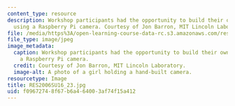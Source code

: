 ```yaml
---
content_type: resource
description: Workshop participants had the opportunity to build their own cameras
  using a Raspberry Pi camera. Courtesy of Jon Barron, MIT Lincoln Laboratory.
file: /media/https%3A/open-learning-course-data-rc.s3.amazonaws.com/res-2-006-girls-who-build-cameras-summer-2016/f09672748f67b6a464003af74f15a412_RES2006SU16_23.jpg
file_type: image/jpeg
image_metadata:
  caption: Workshop participants had the opportunity to build their own cameras using
    a Raspberry Pi camera.
  credit: Courtesy of Jon Barron, MIT Lincoln Laboratory.
  image-alt: A photo of a girl holding a hand-built camera.
resourcetype: Image
title: RES2006SU16_23.jpg
uid: f0967274-8f67-b6a4-6400-3af74f15a412
---
```

